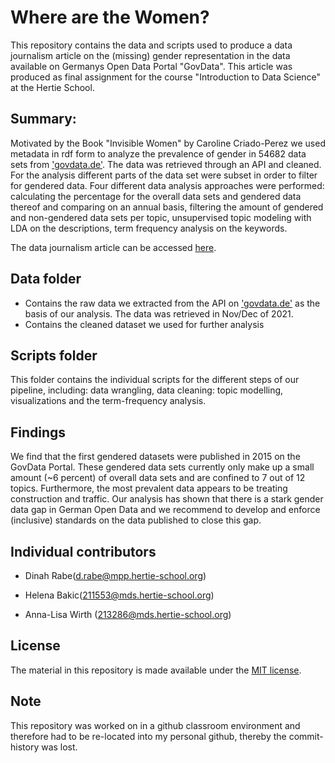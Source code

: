 # Where are the Women?

This repository contains the data and scripts used to produce a data journalism article on the (missing) gender representation in the data available on Germanys Open Data Portal "GovData". This article was produced as final assignment for the course "Introduction to Data Science" at the Hertie School.

## Summary:

Motivated by the Book "Invisible Women" by Caroline Criado-Perez we used metadata in rdf form to analyze the prevalence of gender in 54682 data sets from ['govdata.de'](https://www.govdata.de/). The data was retrieved through an API and cleaned. For the analysis different parts of the data set were subset in order to filter for gendered data. Four different data analysis approaches were performed: calculating the percentage for the overall data sets and gendered data thereof and comparing on an annual basis, filtering the amount of gendered and non-gendered data sets per topic, unsupervised topic modeling with LDA on the descriptions, term frequency analysis on the keywords. 

The data journalism article can be accessed [here](https://rawcdn.githack.com/dinahrabe/invisible_women_project/815c2de465d30d6c548c140cd431b1b4033c3249/invisible_women_dr_hb_alw.html).

## Data folder

- Contains the raw data we extracted from the API on ['govdata.de'](https://www.govdata.de/) as the basis of our analysis. The data was retrieved in Nov/Dec of 2021.
- Contains the cleaned dataset we used for further analysis

## Scripts folder

This folder contains the individual scripts for the different steps of our pipeline, including: data wrangling, data cleaning:  topic modelling, visualizations and the term-frequency analysis.

## Findings

We find that the first gendered datasets were published in 2015 on the GovData Portal. These gendered data sets currently only make up a small amount (~6 percent) of overall data sets and are confined to 7 out of 12 topics. Furthermore, the most prevalent data appears to be treating construction and traffic. Our analysis has shown that there is a stark gender data gap in German Open Data and we recommend to develop and enforce (inclusive) standards on the data published to close this gap.


## Individual contributors

* Dinah Rabe(d.rabe@mpp.hertie-school.org)

* Helena Bakic(211553@mds.hertie-school.org)

* Anna-Lisa Wirth (213286@mds.hertie-school.org)

## License

The material in this repository is made available under the [MIT license](http://opensource.org/licenses/mit-license.php).

## Note
This repository was worked on in a github classroom environment and therefore had to be re-located into my personal github, thereby the commit-history was lost.
